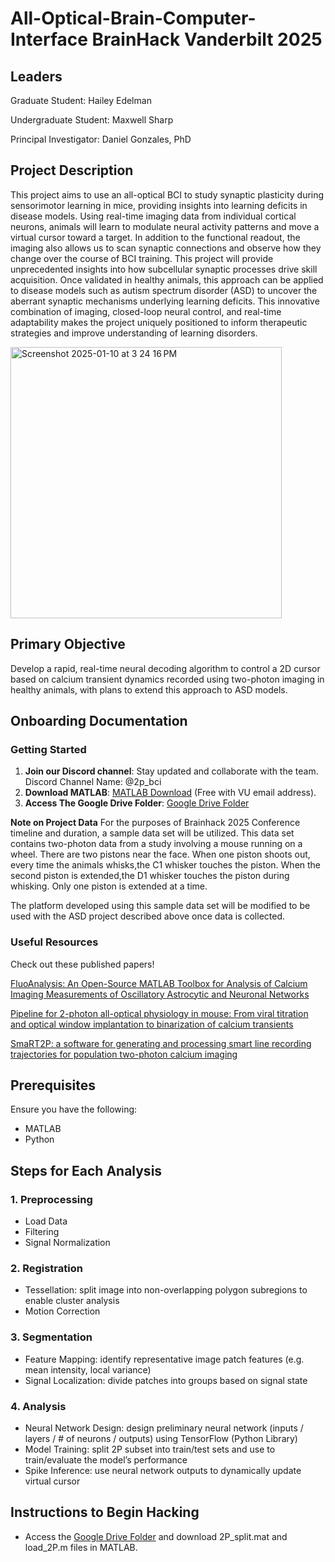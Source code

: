 # **All-Optical-Brain-Computer-Interface BrainHack Vanderbilt 2025**

## **Leaders**
Graduate Student: Hailey Edelman 

Undergraduate Student: Maxwell Sharp

Principal Investigator: Daniel Gonzales, PhD

## **Project Description**
This project aims to use an all-optical BCI to study synaptic plasticity during sensorimotor learning in mice, providing insights into learning deficits in disease models. Using real-time imaging data from individual cortical neurons, animals will learn to modulate neural activity patterns and move a virtual cursor toward a target. In addition to the functional readout, the imaging also allows us to scan synaptic connections and observe how they change over the course of BCI training. This project will provide unprecedented insights into how subcellular synaptic processes drive skill acquisition. Once validated in healthy animals, this approach can be applied to disease models such as autism spectrum disorder (ASD) to uncover the aberrant synaptic mechanisms underlying learning deficits. This innovative combination of imaging, closed-loop neural control, and real-time adaptability makes the project uniquely positioned to inform therapeutic strategies and improve understanding of learning disorders.  

<img width="434" alt="Screenshot 2025-01-10 at 3 24 16 PM" src="https://github.com/user-attachments/assets/a49a6c3d-0505-4c46-b451-4bc297e9a1ad" />

## **Primary Objective**
Develop a rapid, real-time neural decoding algorithm to control a 2D cursor based on calcium transient dynamics recorded using two-photon imaging in healthy animals, with plans to extend this approach to ASD models. 

## **Onboarding Documentation**
### Getting Started
1. **Join our Discord channel**: Stay updated and collaborate with the team. Discord Channel Name: @2p_bci
2. **Download MATLAB**: [MATLAB Download](https://www.mathworks.com/downloads/) (Free with VU email address).
3. **Access The Google Drive Folder**: [Google Drive Folder](https://drive.google.com/drive/folders/1rSHFr5iAfE-CrYZfGHz9_dFOTBRGZBaF?usp=share_link)

**Note on Project Data**
For the purposes of Brainhack 2025 Conference timeline and duration, a sample data set will be utilized. This data set contains two-photon data from a study involving a mouse running on a wheel. There are two pistons near the face. When one piston shoots out, every time the animals whisks,the C1 whisker touches the piston. When the second piston is extended,the D1 whisker touches the piston during whisking. Only one piston is extended at a time. 

The platform developed using this sample data set will be modified to be used with the ASD project described above once data is collected. 

### **Useful Resources**
Check out these published papers!

[FluoAnalysis: An Open-Source MATLAB Toolbox for Analysis of Calcium Imaging Measurements of Oscillatory Astrocytic and Neuronal Networks](https://pmc.ncbi.nlm.nih.gov/articles/PMC11353153/)


[Pipeline for 2-photon all-optical physiology in mouse: From viral titration and optical window implantation to binarization of calcium transients](https://www.sciencedirect.com/science/article/pii/S2666166721007164)


[SmaRT2P: a software for generating and processing smart line recording trajectories for population two-photon calcium imaging](https://braininformatics.springeropen.com/articles/10.1186/s40708-022-00166-4)

## **Prerequisites**
Ensure you have the following:
- MATLAB 
- Python

## **Steps for Each Analysis**

### 1. Preprocessing
- Load Data
- Filtering
- Signal Normalization

### 2. Registration
- Tessellation: split image into non-overlapping polygon subregions to enable cluster analysis
- Motion Correction

### 3. Segmentation
- Feature Mapping: identify representative image patch features (e.g. mean intensity, local variance)
- Signal Localization: divide patches into groups based on signal state

### 4. Analysis
- Neural Network Design: design preliminary neural network (inputs / layers / # of neurons / outputs) using TensorFlow (Python Library)
- Model Training: split 2P subset into train/test sets and use to train/evaluate the model’s performance
- Spike Inference: use neural network outputs to dynamically update virtual cursor

## **Instructions to Begin Hacking**
- Access the [Google Drive Folder](https://drive.google.com/drive/folders/1rSHFr5iAfE-CrYZfGHz9_dFOTBRGZBaF?usp=share_link) and download 2P_split.mat and load_2P.m files in MATLAB. 














